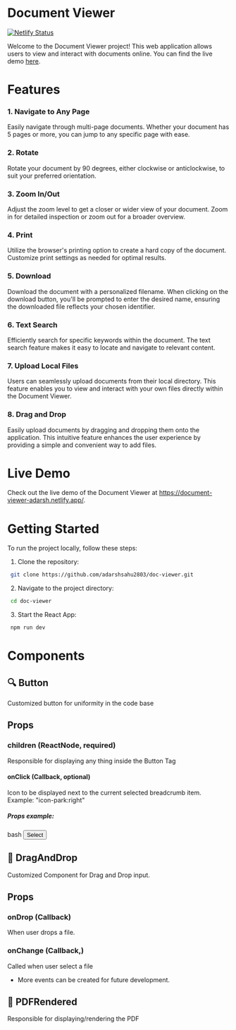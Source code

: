<h1> Document Viewer </h1>

[![Netlify Status](https://api.netlify.com/api/v1/badges/9c6f6484-7c7f-406a-ae2b-9be0550bfeee/deploy-status)](https://app.netlify.com/sites/document-viewer-adarsh/deploys)

Welcome to the Document Viewer project! This web application allows users to view and interact with documents online. You can find the live demo [here](https://document-viewer-adarsh.netlify.app/).

# Features

### 1. Navigate to Any Page
Easily navigate through multi-page documents. Whether your document has 5 pages or more, you can jump to any specific page with ease.

### 2. Rotate
Rotate your document by 90 degrees, either clockwise or anticlockwise, to suit your preferred orientation.

### 3. Zoom In/Out
Adjust the zoom level to get a closer or wider view of your document. Zoom in for detailed inspection or zoom out for a broader overview.

### 4. Print
Utilize the browser's printing option to create a hard copy of the document. Customize print settings as needed for optimal results.

### 5. Download
Download the document with a personalized filename. When clicking on the download button, you'll be prompted to enter the desired name, ensuring the downloaded file reflects your chosen identifier.

### 6. Text Search
Efficiently search for specific keywords within the document. The text search feature makes it easy to locate and navigate to relevant content.

### 7. Upload Local Files
Users can seamlessly upload documents from their local directory. This feature enables you to view and interact with your own files directly within the Document Viewer.

### 8. Drag and Drop
Easily upload documents by dragging and dropping them onto the application. This intuitive feature enhances the user experience by providing a simple and convenient way to add files.


# Live Demo
Check out the live demo of the Document Viewer at https://document-viewer-adarsh.netlify.app/.


# Getting Started

To run the project locally, follow these steps:

1. Clone the repository:
  ```bash
   git clone https://github.com/adarshsahu2803/doc-viewer.git
```

2. Navigate to the project directory:
  ```bash
   cd doc-viewer
```

3. Start the React App:
  ```bash
   npm run dev
```


# Components

## 🔍 Button

Customized button for uniformity in the code base


## Props

### children (ReactNode, required)
Responsible for displaying any thing inside the Button Tag

#### onClick (Callback, optional)
Icon to be displayed next to the current selected breadcrumb item.
Example: "icon-park:right"


##### Props example:

bash
<Button onClick={...}> Select </Button>



## 📌 DragAndDrop
Customized Component for Drag and Drop input.


## Props

### onDrop (Callback)
When user drops a file.

### onChange (Callback,)
Called when user select a file

- More events can be created for future development.

## 📌 PDFRendered
Responsible for displaying/rendering the PDF


